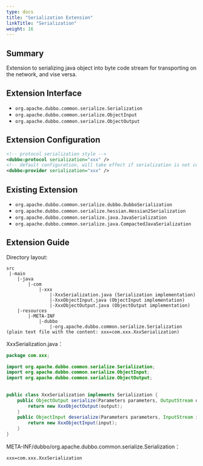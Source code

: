 ```yaml
---
type: docs
title: "Serialization Extension"
linkTitle: "Serialization"
weight: 16
---
```


## Summary

Extension to serializing java object into byte code stream for transporting on the network, and vise versa.

## Extension Interface

* `org.apache.dubbo.common.serialize.Serialization`
* `org.apache.dubbo.common.serialize.ObjectInput`
* `org.apache.dubbo.common.serialize.ObjectOutput`

## Extension Configuration

```xml
<!-- protocol serialization style -->
<dubbo:protocol serialization="xxx" />
<!-- default configuration, will take effect if serialization is not configured in <dubbo:protocol> -->
<dubbo:provider serialization="xxx" />
```

## Existing Extension

* `org.apache.dubbo.common.serialize.dubbo.DubboSerialization`
* `org.apache.dubbo.common.serialize.hessian.Hessian2Serialization`
* `org.apache.dubbo.common.serialize.java.JavaSerialization`
* `org.apache.dubbo.common.serialize.java.CompactedJavaSerialization`

## Extension Guide

Directory layout:

```
src
 |-main
    |-java
        |-com
            |-xxx
                |-XxxSerialization.java (Serialization implementation)
                |-XxxObjectInput.java (ObjectInput implementation)
                |-XxxObjectOutput.java (ObjectOutput implementation)
    |-resources
        |-META-INF
            |-dubbo
                |-org.apache.dubbo.common.serialize.Serialization (plain text file with the content: xxx=com.xxx.XxxSerialization)
```

XxxSerialization.java：

```java
package com.xxx;
 
import org.apache.dubbo.common.serialize.Serialization;
import org.apache.dubbo.common.serialize.ObjectInput;
import org.apache.dubbo.common.serialize.ObjectOutput;
 
 
public class XxxSerialization implements Serialization {
    public ObjectOutput serialize(Parameters parameters, OutputStream output) throws IOException {
        return new XxxObjectOutput(output);
    }
    public ObjectInput deserialize(Parameters parameters, InputStream input) throws IOException {
        return new XxxObjectInput(input);
    }
}
```

META-INF/dubbo/org.apache.dubbo.common.serialize.Serialization：

```properties
xxx=com.xxx.XxxSerialization
```
